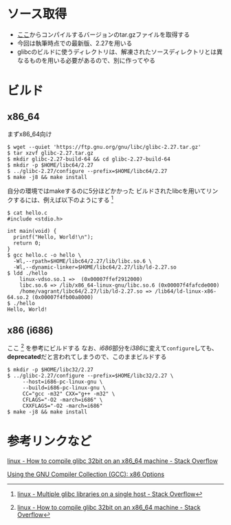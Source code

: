 <!-- TITLE: Build Glibc -->
<!-- SUBTITLE: glibcの手動ビルド方法 -->

# ソース取得
- [ここ](https://ftp.gnu.org/gnu/libc/)からコンパイルするバージョンのtar.gzファイルを取得する
- 今回は執筆時点での最新版、2.27を用いる
- glibcのビルドに使うディレクトリは、解凍されたソースディレクトリとは異なるものを用いる必要があるので、別に作ってやる

# ビルド

## x86_64 

まずx86_64向け


```console 
$ wget --quiet 'https://ftp.gnu.org/gnu/libc/glibc-2.27.tar.gz'
$ tar xzvf glibc-2.27.tar.gz
$ mkdir glibc-2.27-build-64 && cd glibc-2.27-build-64
$ mkdir -p $HOME/libc64/2.27
$ ../glibc-2.27/configure --prefix=$HOME/libc64/2.27 
$ make -j8 && make install 
```

自分の環境ではmakeするのに5分ほどかかった
ビルドされたlibcを用いてリンクするには、例えば以下のようにする [^10]


```console 
$ cat hello.c
#include <stdio.h>

int main(void) {
  printf("Hello, World!\n");
  return 0;
}
$ gcc hello.c -o hello \
  -Wl,--rpath=$HOME/libc64/2.27/lib/libc.so.6 \
  -Wl,--dynamic-linker=$HOME/libc64/2.27/lib/ld-2.27.so
$ ldd ./hello
	linux-vdso.so.1 =>  (0x00007ffef2912000)
	libc.so.6 => /lib/x86_64-linux-gnu/libc.so.6 (0x00007f4fafcde000)
	/home/vagrant/libc64/2.27/lib/ld-2.27.so => /lib64/ld-linux-x86-64.so.2 (0x00007f4fb00a8000)
$ ./hello
Hello, World!
```

## x86 (i686)

ここ [^20] を参考にビルドする
なお、*i686*部分を*i386*に変えて`configure`しても、**deprecated**だと言われてしまうので、このままビルドする

```console 
$ mkdir -p $HOME/libc32/2.27
$ ../glibc-2.27/configure --prefix=$HOME/libc32/2.27 \
     --host=i686-pc-linux-gnu \
     --build=i686-pc-linux-gnu \
     CC="gcc -m32" CXX="g++ -m32" \
     CFLAGS="-O2 -march=i686" \
     CXXFLAGS="-O2 -march=i686"
$ make -j8 && make install 
```

# 参考リンクなど
[linux - How to compile glibc 32bit on an x86_64 machine - Stack Overflow](https://stackoverflow.com/questions/8004241/how-to-compile-glibc-32bit-on-an-x86-64-machine)

[Using the GNU Compiler Collection (GCC): x86 Options](https://gcc.gnu.org/onlinedocs/gcc/x86-Options.html)


<!-- annotatoins -->

[^10]: [linux - Multiple glibc libraries on a single host - Stack Overflow](https://stackoverflow.com/a/851229/8501077)

[^20]: [linux - How to compile glibc 32bit on an x86_64 machine - Stack Overflow](https://stackoverflow.com/a/8074427/8501077)




